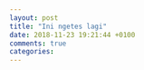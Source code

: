 ```yaml
---
layout: post
title: "Ini ngetes lagi"
date: 2018-11-23 19:21:44 +0100
comments: true
categories: 
---
```

